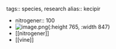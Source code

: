 tags:: species, research
alias:: kecipir

- nitrogener:: 100
- ![image.png](https://peach-geographical-bat-397.mypinata.cloud/ipfs/QmVXimQ3BVjRKqGdcm2i37EyWLrUDjg1NA2VTXG5zqbApm){:height 765, :width 847}
- [[nitrogener]]
- [[vine]]